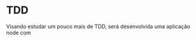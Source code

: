 # TDD

<p>
    Visando estudar um pouco mais de TDD, será desenvolvida uma aplicação node com 
</p>
